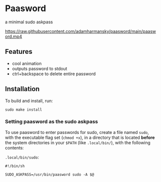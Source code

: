 # Paasword

a minimal sudo askpass

https://raw.githubusercontent.com/adamharmansky/paasword/main/paasword.mp4

## Features

 - cool animation
 - outputs password to stdout
 - ctrl+backspace to delete entire password

## Installation

To build and install, run:

```
sudo make install
```

### Setting paasword as the sudo askpass

To use paasword to enter passwords for sudo, create a file named `sudo`, with the executable flag set (`chmod +x`), in a directory that is located **before** the system directories in your `$PATH` (like `.local/bin/`), with the following contents:

`.local/bin/sudo`:
```
#!/bin/sh

SUDO_ASKPASS=/usr/bin/paasword sudo -A $@
```
